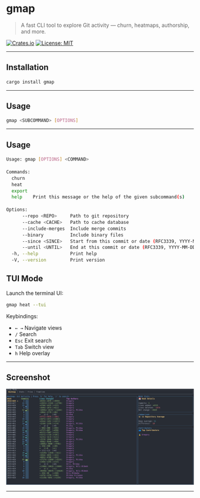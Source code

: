 # gmap

> A fast CLI tool to explore Git activity — churn, heatmaps, authorship, and more.

[![Crates.io](https://img.shields.io/crates/v/gmap.svg)](https://crates.io/crates/gmap)
[![License: MIT](https://img.shields.io/badge/license-MIT-blue.svg)](LICENSE)

---

## Installation

```sh
cargo install gmap
````

---

## Usage

```sh
gmap <SUBCOMMAND> [OPTIONS]
```

---

## Usage

```sh
Usage: gmap [OPTIONS] <COMMAND>

Commands:
  churn
  heat
  export
  help    Print this message or the help of the given subcommand(s)

Options:
      --repo <REPO>     Path to git repository
      --cache <CACHE>   Path to cache database
      --include-merges  Include merge commits
      --binary          Include binary files
      --since <SINCE>   Start from this commit or date (RFC3339, YYYY-MM-DD, or natural language)
      --until <UNTIL>   End at this commit or date (RFC3339, YYYY-MM-DD, or natural language)
  -h, --help            Print help
  -V, --version         Print version
```

## TUI Mode

Launch the terminal UI:
```bash
gmap heat --tui
```

Keybindings:

* `← →` Navigate views
* `/` Search
* `Esc` Exit search
* `Tab` Switch view
* `h` Help overlay

---

## Screenshot

![TUI Heatmap](assets/tui-heatmap-preview.png)

---